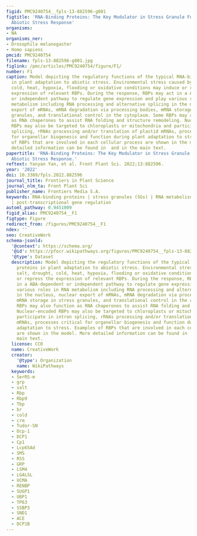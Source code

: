 ```yaml
---
figid: PMC9240754__fpls-13-882596-g001
figtitle: 'RNA-Binding Proteins: The Key Modulator in Stress Granule Formation and
  Abiotic Stress Response'
organisms:
- NA
organisms_ner:
- Drosophila melanogaster
- Homo sapiens
pmcid: PMC9240754
filename: fpls-13-882596-g001.jpg
figlink: /pmc/articles/PMC9240754/figure/F1/
number: F1
caption: Model depicting the regulatory functions of the typical RNA-binding proteins
  in plant adaptation to abiotic stress. Environmental stress caused by salt, drought,
  cold, heat, hypoxia, flooding or oxidative conditions may induce or repress the
  expression of relevant RBPs. During the response, RBPs may act in a ABA-dependent
  or independent pathway to regulate gene expression and play various roles in RNA
  metabolism including RNA processing and alternative splicing in the nucleus, nuclear
  export of mRNAs, mRNA degradation via processing bodies, mRNA storage in stress
  granules, and translational control in the cytoplasm. Some RBPs may also function
  as RNA chaperones to assist RNA folding and structure remodeling. Nuclear-encoded
  RBPs may also be targeted to chloroplasts or mitochondria and participate in intron
  splicing, rRNAs processing and/or translation of plastid mRNAs, processes critical
  for organellar biogenesis and function during plant adaptation to stress. Examples
  of RBPs that are involved in each cellular process are shown in the model. More
  detailed information can be found in  and in the main text.
papertitle: 'RNA-Binding Proteins: The Key Modulator in Stress Granule Formation and
  Abiotic Stress Response.'
reftext: Yanyan Yan, et al. Front Plant Sci. 2022;13:882596.
year: '2022'
doi: 10.3389/fpls.2022.882596
journal_title: Frontiers in Plant Science
journal_nlm_ta: Front Plant Sci
publisher_name: Frontiers Media S.A.
keywords: RNA-binding proteins | stress granules (SGs) | RNA metabolism | stress response
  | post-transcriptional gene regulation
automl_pathway: 0.9451009
figid_alias: PMC9240754__F1
figtype: Figure
redirect_from: /figures/PMC9240754__F1
ndex: ''
seo: CreativeWork
schema-jsonld:
  '@context': https://schema.org/
  '@id': https://pfocr.wikipathways.org/figures/PMC9240754__fpls-13-882596-g001.html
  '@type': Dataset
  description: Model depicting the regulatory functions of the typical RNA-binding
    proteins in plant adaptation to abiotic stress. Environmental stress caused by
    salt, drought, cold, heat, hypoxia, flooding or oxidative conditions may induce
    or repress the expression of relevant RBPs. During the response, RBPs may act
    in a ABA-dependent or independent pathway to regulate gene expression and play
    various roles in RNA metabolism including RNA processing and alternative splicing
    in the nucleus, nuclear export of mRNAs, mRNA degradation via processing bodies,
    mRNA storage in stress granules, and translational control in the cytoplasm. Some
    RBPs may also function as RNA chaperones to assist RNA folding and structure remodeling.
    Nuclear-encoded RBPs may also be targeted to chloroplasts or mitochondria and
    participate in intron splicing, rRNAs processing and/or translation of plastid
    mRNAs, processes critical for organellar biogenesis and function during plant
    adaptation to stress. Examples of RBPs that are involved in each cellular process
    are shown in the model. More detailed information can be found in  and in the
    main text.
  license: CC0
  name: CreativeWork
  creator:
    '@type': Organization
    name: WikiPathways
  keywords:
  - SerRS-m
  - grp
  - salt
  - Rbp
  - Rbp9
  - Tbp
  - br
  - cold
  - crm
  - Tudor-SN
  - Dcp-1
  - DCP1
  - Cp1
  - Lcp65Ad
  - SMS
  - RSS
  - GRP
  - LSM4
  - LGALSL
  - UCMA
  - RENBP
  - SUGP1
  - UBP1
  - TP63
  - SSBP3
  - SND1
  - ACE
  - DCP1B
---
```

